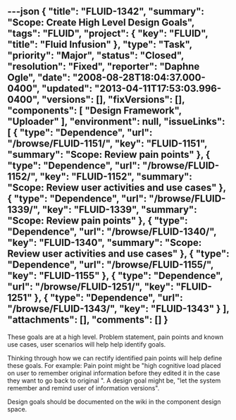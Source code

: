---json
{
  "title": "FLUID-1342",
  "summary": "Scope:  Create High Level Design Goals",
  "tags": "FLUID",
  "project": {
    "key": "FLUID",
    "title": "Fluid Infusion"
  },
  "type": "Task",
  "priority": "Major",
  "status": "Closed",
  "resolution": "Fixed",
  "reporter": "Daphne Ogle",
  "date": "2008-08-28T18:04:37.000-0400",
  "updated": "2013-04-11T17:53:03.996-0400",
  "versions": [],
  "fixVersions": [],
  "components": [
    "Design Framework",
    "Uploader"
  ],
  "environment": null,
  "issueLinks": [
    {
      "type": "Dependence",
      "url": "/browse/FLUID-1151/",
      "key": "FLUID-1151",
      "summary": "Scope:  Review pain points"
    },
    {
      "type": "Dependence",
      "url": "/browse/FLUID-1152/",
      "key": "FLUID-1152",
      "summary": "Scope: Review user activities and use cases"
    },
    {
      "type": "Dependence",
      "url": "/browse/FLUID-1339/",
      "key": "FLUID-1339",
      "summary": "Scope:  Review pain points"
    },
    {
      "type": "Dependence",
      "url": "/browse/FLUID-1340/",
      "key": "FLUID-1340",
      "summary": "Scope: Review user activities and use cases"
    },
    {
      "type": "Dependence",
      "url": "/browse/FLUID-1155/",
      "key": "FLUID-1155"
    },
    {
      "type": "Dependence",
      "url": "/browse/FLUID-1251/",
      "key": "FLUID-1251"
    },
    {
      "type": "Dependence",
      "url": "/browse/FLUID-1343/",
      "key": "FLUID-1343"
    }
  ],
  "attachments": [],
  "comments": []
}
---
These goals are at a high level.  Problem statement, pain points and known use cases, user scenarios will help help identify goals.

Thinking through how we can rectify identified pain points will help define these goals.  For example:  Pain point might be "high cognitive load placed on user to remember original information before they edited it in the case they want to go back to original ".   A design goal might be, "let the system remember and remind user of information versions". &#x20;

Design goals should be documented on the wiki in the component design space.

        